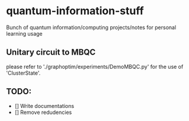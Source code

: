 # quantum-information-stuff
Bunch of quantum information/computing projects/notes for personal learning usage

## Unitary circuit to MBQC
please refer to './graphoptim/experiments/DemoMBQC.py' for the use of 'ClusterState'.

## TODO:
- [] Write documentations
- [] Remove redudencies